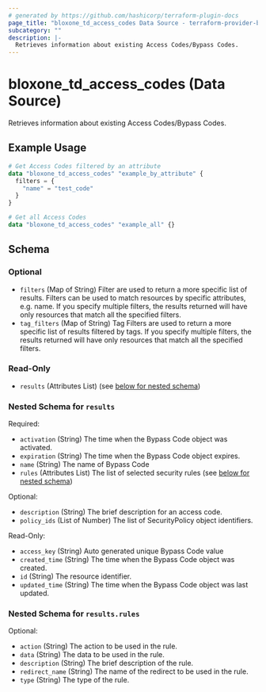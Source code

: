 ```yaml
---
# generated by https://github.com/hashicorp/terraform-plugin-docs
page_title: "bloxone_td_access_codes Data Source - terraform-provider-bloxone"
subcategory: ""
description: |-
  Retrieves information about existing Access Codes/Bypass Codes.
---
```


# bloxone_td_access_codes (Data Source)

Retrieves information about existing Access Codes/Bypass Codes.

## Example Usage

```terraform
# Get Access Codes filtered by an attribute
data "bloxone_td_access_codes" "example_by_attribute" {
  filters = {
    "name" = "test_code"
  }
}

# Get all Access Codes
data "bloxone_td_access_codes" "example_all" {}
```

<!-- schema generated by tfplugindocs -->
## Schema

### Optional

- `filters` (Map of String) Filter are used to return a more specific list of results. Filters can be used to match resources by specific attributes, e.g. name. If you specify multiple filters, the results returned will have only resources that match all the specified filters.
- `tag_filters` (Map of String) Tag Filters are used to return a more specific list of results filtered by tags. If you specify multiple filters, the results returned will have only resources that match all the specified filters.

### Read-Only

- `results` (Attributes List) (see [below for nested schema](#nestedatt--results))

<a id="nestedatt--results"></a>
### Nested Schema for `results`

Required:

- `activation` (String) The time when the Bypass Code object was activated.
- `expiration` (String) The time when the Bypass Code object expires.
- `name` (String) The name of Bypass Code
- `rules` (Attributes List) The list of selected security rules (see [below for nested schema](#nestedatt--results--rules))

Optional:

- `description` (String) The brief description for an access code.
- `policy_ids` (List of Number) The list of SecurityPolicy object identifiers.

Read-Only:

- `access_key` (String) Auto generated unique Bypass Code value
- `created_time` (String) The time when the Bypass Code object was created.
- `id` (String) The resource identifier.
- `updated_time` (String) The time when the Bypass Code object was last updated.

<a id="nestedatt--results--rules"></a>
### Nested Schema for `results.rules`

Optional:

- `action` (String) The action to be used in the rule.
- `data` (String) The data to be used in the rule.
- `description` (String) The brief description of the rule.
- `redirect_name` (String) The name of the redirect to be used in the rule.
- `type` (String) The type of the rule.
